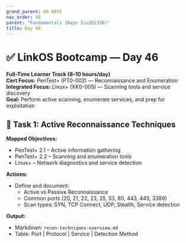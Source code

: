 ```yaml
---
grand_parent: 80 DAYS
nav_order: 46
parent: "Fundamentals (Days 1\u201330)"
title: Day 46
---
```

# ✅ LinkOS Bootcamp — Day 46

**Full-Time Learner Track (8–10 hours/day)**  
**Cert Focus:** PenTest+ (PT0-002) — Reconnaissance and Enumeration  
**Integrated Focus:** Linux+ (XK0-005) — Scanning tools and service discovery  
**Goal:** Perform active scanning, enumerate services, and prep for exploitation



## 🔎 Task 1: Active Reconnaissance Techniques

**Mapped Objectives:**  
- PenTest+ 2.1 – Active information gathering  
- PenTest+ 2.2 – Scanning and enumeration tools  
- Linux+ – Network diagnostics and service detection

**Actions:**  
- Define and document:
  - Active vs Passive Reconnaissance  
  - Common ports (20, 21, 22, 23, 25, 53, 80, 443, 445, 3389)  
  - Scan types: SYN, TCP Connect, UDP, Stealth, Service detection

**Output:**  
- Markdown: `recon-techniques-overview.md`  
- Table: Port | Protocol | Service | Detection Method

